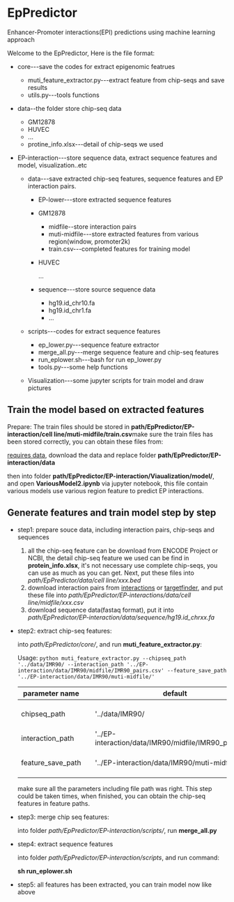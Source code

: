 # EpPredictor
Enhancer-Promoter interactions(EPI) predictions using machine learning approach 

Welcome to the EpPredictor, Here is the file format:

- core---save the codes for extract epigenomic featrues

  - muti_feature_extractor.py---extract feature from chip-seqs and save results
  - utils.py---tools functions

- data--the folder store chip-seq data

  - GM12878
  - HUVEC
  - ...
  - protine_info.xlsx---detail of chip-seqs we used

- EP-interaction---store sequence data, extract sequence features and model, visualization..etc

  - data---save extracted chip-seq features, sequence features and EP interaction pairs.

    - EP-lower---store extracted sequence features

    - GM12878

      - midfile--store interaction pairs
      - muti-midfile---store extracted features from various region(window, promoter2k)
      - train.csv---completed features for training model

    - HUVEC

      ...

    - sequence---store source sequence data

      - hg19.id_chr10.fa
      - hg19.id_chr1.fa
      - ...

  - scripts---codes for extract sequence features

    - ep_lower.py---sequence feature extractor
    - merge_all.py---merge sequence feature and chip-seq features
    - run_eplower.sh---bash for run ep_lower.py
    - tools.py---some help functions

  - Visualization---some jupyter scripts for train model and draw pictures

## Train the model based on extracted features

Prepare: The train files should be stored in **path/EpPredictor/EP-interaction/cell line/muti-midfile/train.csv**make sure the train files has been stored correctly, you can obtain these files from:

[requires data](https://drive.google.com/open?id=1Wih5l07BnQ47r6kQUtCywFKaaEiRi-K3), download the data and replace folder **path/EpPredictor/EP-interaction/data**

then into folder **path/EpPredictor/EP-interaction/Viaualization/model/**, and open **VariousModel2.ipynb** via jupyter notebook, this file contain various models use various region feature to predict EP interactions.

## Generate features and train model step by step

- step1: prepare souce data, including interaction pairs, chip-seqs and sequences

  1. all the chip-seq feature can be download from ENCODE Project or NCBI, the detail chip-seq feature we used can be find in **protein_info.xlsx**, it's not necessary use complete chip-seqs, you can use as much as you can get. Next, put these files into *path/EpPredictor/data/cell line/xxx.bed*
  2. download interaction pairs from [interactions](https://drive.google.com/open?id=1Wih5l07BnQ47r6kQUtCywFKaaEiRi-K3) or [targetfinder](https://github.com/shwhalen/targetfinder.git), and put these file into *path/EpPredictor/EP-interactions/data/cell line/midfile/xxx.csv*
  3. download sequence data(fastaq format), put it into *path/EpPredictor/EP-interaction/data/sequence/hg19.id_chrxx.fa*

- step2: extract chip-seq features:

  into *path/EpPredictor/core/*, and run **muti_feature_extractor.py**:

  Usage: ```python muti_feature_extractor.py --chipseq_path '../data/IMR90/ --interaction_path '../EP-interaction/data/IMR90/midfile/IMR90_pairs.csv' --feature_save_path   '../EP-interaction/data/IMR90/muti-midfile/'```

  | parameter name    |      | default                                                | meaning                 |
  | ----------------- | ---- | ------------------------------------------------------ | ----------------------- |
  | chipseq_path      |      | '../data/IMR90/                                        | chip-seq data folder    |
  | interaction_path  |      | '../EP-interaction/data/IMR90/midfile/IMR90_pairs.csv' | interaction file        |
  | feature_save_path |      | '../EP-interaction/data/IMR90/muti-midfile/'           | where to store features |

  

  make sure all the parameters including file path was right. This step could be taken times, when finished, you can obtain the chip-seq features in feature paths.

- step3: merge chip seq features:

  into folder *path/EpPredictor/EP-interaction/scripts/*, run **merge_all.py** 

- step4: extract sequence features

  into folder *path/EpPredictor/EP-interaction/scripts*, and run command: 

  **sh run_eplower.sh**

- step5: all features has been extracted, you can train model now like above

  

  









